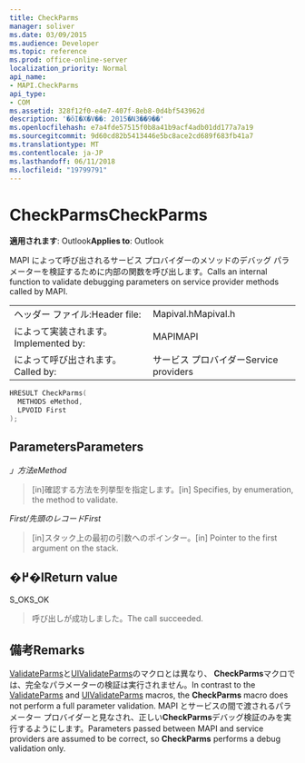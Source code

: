 ```yaml
---
title: CheckParms
manager: soliver
ms.date: 03/09/2015
ms.audience: Developer
ms.topic: reference
ms.prod: office-online-server
localization_priority: Normal
api_name:
- MAPI.CheckParms
api_type:
- COM
ms.assetid: 328f12f0-e4e7-407f-8eb8-0d4bf543962d
description: '�ŏI�X�V��: 2015�N3��9��'
ms.openlocfilehash: e7a4fde57515f0b8a41b9acf4adb01dd177a7a19
ms.sourcegitcommit: 9d60cd82b5413446e5bc8ace2cd689f683fb41a7
ms.translationtype: MT
ms.contentlocale: ja-JP
ms.lasthandoff: 06/11/2018
ms.locfileid: "19799791"
---
```

# <a name="checkparms"></a><span data-ttu-id="becbd-103">CheckParms</span><span class="sxs-lookup"><span data-stu-id="becbd-103">CheckParms</span></span>

  
  
<span data-ttu-id="becbd-104">**適用されます**: Outlook</span><span class="sxs-lookup"><span data-stu-id="becbd-104">**Applies to**: Outlook</span></span> 
  
<span data-ttu-id="becbd-105">MAPI によって呼び出されるサービス プロバイダーのメソッドのデバッグ パラメーターを検証するために内部の関数を呼び出します。</span><span class="sxs-lookup"><span data-stu-id="becbd-105">Calls an internal function to validate debugging parameters on service provider methods called by MAPI.</span></span> 
  
|||
|:-----|:-----|
|<span data-ttu-id="becbd-106">ヘッダー ファイル:</span><span class="sxs-lookup"><span data-stu-id="becbd-106">Header file:</span></span>  <br/> |<span data-ttu-id="becbd-107">Mapival.h</span><span class="sxs-lookup"><span data-stu-id="becbd-107">Mapival.h</span></span>  <br/> |
|<span data-ttu-id="becbd-108">によって実装されます。</span><span class="sxs-lookup"><span data-stu-id="becbd-108">Implemented by:</span></span>  <br/> |<span data-ttu-id="becbd-109">MAPI</span><span class="sxs-lookup"><span data-stu-id="becbd-109">MAPI</span></span>  <br/> |
|<span data-ttu-id="becbd-110">によって呼び出されます。</span><span class="sxs-lookup"><span data-stu-id="becbd-110">Called by:</span></span>  <br/> |<span data-ttu-id="becbd-111">サービス プロバイダー</span><span class="sxs-lookup"><span data-stu-id="becbd-111">Service providers</span></span>  <br/> |
   
```cpp
HRESULT CheckParms(
  METHODS eMethod,
  LPVOID First
);
```

## <a name="parameters"></a><span data-ttu-id="becbd-112">Parameters</span><span class="sxs-lookup"><span data-stu-id="becbd-112">Parameters</span></span>

 <span data-ttu-id="becbd-113">_」方法_</span><span class="sxs-lookup"><span data-stu-id="becbd-113">_eMethod_</span></span>
  
> <span data-ttu-id="becbd-114">[in]確認する方法を列挙型を指定します。</span><span class="sxs-lookup"><span data-stu-id="becbd-114">[in] Specifies, by enumeration, the method to validate.</span></span> 
    
 <span data-ttu-id="becbd-115">_First/先頭のレコード_</span><span class="sxs-lookup"><span data-stu-id="becbd-115">_First_</span></span>
  
> <span data-ttu-id="becbd-116">[in]スタック上の最初の引数へのポインター。</span><span class="sxs-lookup"><span data-stu-id="becbd-116">[in] Pointer to the first argument on the stack.</span></span>
    
## <a name="return-value"></a><span data-ttu-id="becbd-117">�߂�l</span><span class="sxs-lookup"><span data-stu-id="becbd-117">Return value</span></span>

<span data-ttu-id="becbd-118">S_OK</span><span class="sxs-lookup"><span data-stu-id="becbd-118">S_OK</span></span> 
  
> <span data-ttu-id="becbd-119">呼び出しが成功しました。</span><span class="sxs-lookup"><span data-stu-id="becbd-119">The call succeeded.</span></span>
    
## <a name="remarks"></a><span data-ttu-id="becbd-120">備考</span><span class="sxs-lookup"><span data-stu-id="becbd-120">Remarks</span></span>

<span data-ttu-id="becbd-121">[ValidateParms](validateparms.md)と[UlValidateParms](ulvalidateparms.md)のマクロとは異なり、 **CheckParms**マクロでは、完全なパラメーターの検証は実行されません。</span><span class="sxs-lookup"><span data-stu-id="becbd-121">In contrast to the [ValidateParms](validateparms.md) and [UlValidateParms](ulvalidateparms.md) macros, the **CheckParms** macro does not perform a full parameter validation.</span></span> <span data-ttu-id="becbd-122">MAPI とサービスの間で渡されるパラメーター プロバイダーと見なされ、正しい**CheckParms**デバッグ検証のみを実行するようにします。</span><span class="sxs-lookup"><span data-stu-id="becbd-122">Parameters passed between MAPI and service providers are assumed to be correct, so **CheckParms** performs a debug validation only.</span></span> 
  

